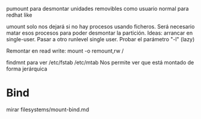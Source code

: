 pumount
para desmontar unidades removibles como usuario normal
para redhat like


umount
solo nos dejará si no hay procesos usando ficheros. Será necesario matar esos procesos para poder desmontar la partición.
Ideas: arrancar en single-user. Pasar a otro runlevel single user. Probar el parámetro "-l" (lazy)


Remontar en read write:
mount -o remount,rw /


findmnt para ver /etc/fstab /etc/mtab
Nos permite ver que está montado de forma jerárquica


# Bind
mirar filesystems/mount-bind.md

